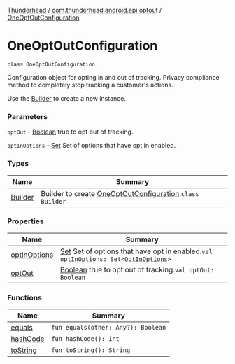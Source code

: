 [Thunderhead](../../index.md) / [com.thunderhead.android.api.optout](../index.md) / [OneOptOutConfiguration](./index.md)

# OneOptOutConfiguration

`class OneOptOutConfiguration`

Configuration object for opting in and out of tracking.
Privacy compliance method to completely stop tracking a customer's actions.

Use the [Builder](-builder/index.md) to create a new instance.

### Parameters

`optOut` - [Boolean](#) true to opt out of tracking.

`optInOptions` - [Set](#) Set of options that have opt in enabled.

### Types

| Name | Summary |
|---|---|
| [Builder](-builder/index.md) | Builder to create [OneOptOutConfiguration](./index.md).`class Builder` |

### Properties

| Name | Summary |
|---|---|
| [optInOptions](opt-in-options.md) | [Set](#) Set of options that have opt in enabled.`val optInOptions: Set<`[`OptInOptions`](../-opt-in-options/index.md)`>` |
| [optOut](opt-out.md) | [Boolean](#) true to opt out of tracking.`val optOut: Boolean` |

### Functions

| Name | Summary |
|---|---|
| [equals](equals.md) | `fun equals(other: Any?): Boolean` |
| [hashCode](hash-code.md) | `fun hashCode(): Int` |
| [toString](to-string.md) | `fun toString(): String` |
